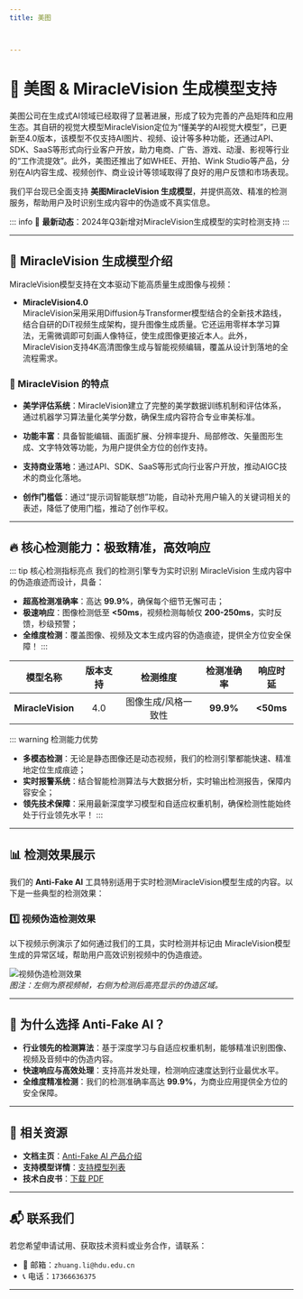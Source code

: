 ```yaml
---
title: 美图



---
```


# 🚀 美图 & MiracleVision 生成模型支持

美图公司在生成式AI领域已经取得了显著进展，形成了较为完善的产品矩阵和应用生态。其自研的视觉大模型MiracleVision定位为“懂美学的AI视觉大模型”，已更新至4.0版本，该模型不仅支持AI图片、视频、设计等多种功能，还通过API、SDK、SaaS等形式向行业客户开放，助力电商、广告、游戏、动漫、影视等行业的“工作流提效”。此外，美图还推出了如WHEE、开拍、Wink Studio等产品，分别在AI内容生成、视频创作、商业设计等领域取得了良好的用户反馈和市场表现。

我们平台现已全面支持 **美图MiracleVision 生成模型**，并提供高效、精准的检测服务，帮助用户及时识别生成内容中的伪造或不真实信息。

::: info
📢 **最新动态**：2024年Q3新增对MiracleVision生成模型的实时检测支持
:::

---

## 🌟 MiracleVision 生成模型介绍

MiracleVision模型支持在文本驱动下能高质量生成图像与视频：

- **MiracleVision4.0**  
  MiracleVision采用采用Diffusion与Transformer模型结合的全新技术路线，结合自研的DiT视频生成架构，提升图像生成质量。它还运用零样本学习算法，无需微调即可刻画人像特征，使生成图像更接近本人。此外，MiracleVision支持4K高清图像生成与智能视频编辑，覆盖从设计到落地的全流程需求。


### 🎨 MiracleVision 的特点

- **美学评估系统**：MiracleVision建立了完整的美学数据训练机制和评估体系，通过机器学习算法量化美学分数，确保生成内容符合专业审美标准。

- **功能丰富**：具备智能编辑、画面扩展、分辨率提升、局部修改、矢量图形生成、文字特效等功能，为用户提供全方位的创作支持。

- **支持商业落地**：通过API、SDK、SaaS等形式向行业客户开放，推动AIGC技术的商业化落地。

- **创作门槛低**：通过“提示词智能联想”功能，自动补充用户输入的关键词相关的表述，降低了使用门槛，推动了创作平权。

---

## 🔥 核心检测能力：极致精准，高效响应

::: tip 核心检测指标亮点
我们的检测引擎专为实时识别 MiracleVision 生成内容中的伪造痕迹而设计，具备：

- **超高检测准确率**：高达 **99.9%**，确保每个细节无懈可击；
- **极速响应**：图像检测低至 **<50ms**，视频检测每帧仅 **200-250ms**，实时反馈，秒级预警；
- **全维度检测**：覆盖图像、视频及文本生成内容的伪造痕迹，提供全方位安全保障！
  :::

|     模型名称      | 版本支持 |      检测维度       | 检测准确率 | 响应时延  |
| :---------------: | :------: | :-----------------: | :--------: | :-------: |
| **MiracleVision** |   4.0    | 图像生成/风格一致性 | **99.9%**  | **<50ms** |

::: warning 检测能力优势

- **多模态检测**：无论是静态图像还是动态视频，我们的检测引擎都能快速、精准地定位生成痕迹；
- **实时报警系统**：结合智能检测算法与大数据分析，实时输出检测报告，保障内容安全；
- **领先技术保障**：采用最新深度学习模型和自适应权重机制，确保检测性能始终处于行业领先水平！
  :::

---

## 📊 检测效果展示

我们的 **Anti-Fake AI** 工具特别适用于实时检测MiracleVision模型生成的内容。以下是一些典型的检测效果：

### 1️⃣ **视频伪造检测效果**

以下视频示例演示了如何通过我们的工具，实时检测并标记由 MiracleVision模型生成的异常区域，帮助用户高效识别视频中的伪造痕迹。

![视频伪造检测效果](https://yourdomain.com/path/to/video-example.jpg)  
*图注：左侧为原视频帧，右侧为检测后高亮显示的伪造区域。*

---

## 💼 为什么选择 Anti-Fake AI？

- **行业领先的检测算法**：基于深度学习与自适应权重机制，能够精准识别图像、视频及音频中的伪造内容。  
- **快速响应与高效处理**：支持高并发处理，检测响应速度达到行业最优水平。  
- **全维度精准检测**：我们的检测准确率高达 **99.9%**，为商业应用提供全方位的安全保障。

---

## 🔗 相关资源

- **文档主页**：[Anti-Fake AI 产品介绍](../quick_start/brief.md)
- **支持模型详情**：[支持模型列表](./overview.md)
- **技术白皮书**：[下载 PDF](https://yourdomain.com/whitepaper.pdf)

---

## 📬 联系我们

若您希望申请试用、获取技术资料或业务合作，请联系：

- 📧 邮箱：`zhuang.li@hdu.edu.cn`   
- 📞 电话：`17366636375`

---